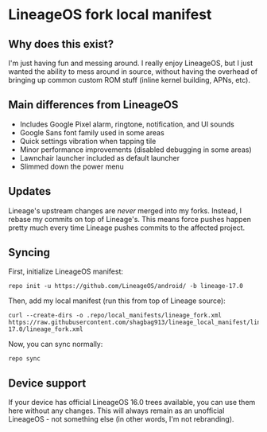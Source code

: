# LineageOS fork local manifest

## Why does this exist?
I'm just having fun and messing around. I really enjoy LineageOS, but I just wanted the ability to mess around in source, without having the overhead of bringing up common custom ROM stuff (inline kernel building, APNs, etc).

## Main differences from LineageOS
- Includes Google Pixel alarm, ringtone, notification, and UI sounds
- Google Sans font family used in some areas
- Quick settings vibration when tapping tile
- Minor performance improvements (disabled debugging in some areas)
- Lawnchair launcher included as default launcher
- Slimmed down the power menu

## Updates
Lineage's upstream changes are *never* merged into my forks. Instead, I rebase my commits on top of Lineage's. This means force pushes happen pretty much every time Lineage pushes commits to the affected project.

## Syncing
First, initialize LineageOS manifest:
```
repo init -u https://github.com/LineageOS/android/ -b lineage-17.0
```

Then, add my local manifest (run this from top of Lineage source):
```
curl --create-dirs -o .repo/local_manifests/lineage_fork.xml https://raw.githubusercontent.com/shagbag913/lineage_local_manifest/lineage-17.0/lineage_fork.xml
```

Now, you can sync normally:
```
repo sync
```

## Device support
If your device has official LineageOS 16.0 trees available, you can use them here without any changes. This will always remain as an unofficial LineageOS - not something else (in other words, I'm not rebranding).
